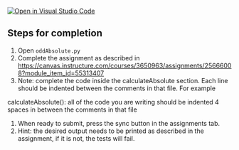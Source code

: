 [![Open in Visual Studio Code](https://classroom.github.com/assets/open-in-vscode-f059dc9a6f8d3a56e377f745f24479a46679e63a5d9fe6f495e02850cd0d8118.svg)](https://classroom.github.com/online_ide?assignment_repo_id=7102264&assignment_repo_type=AssignmentRepo)

## Steps for completion

1. Open `oddAbsolute.py`
1. Complete the assignment as described in https://canvas.instructure.com/courses/3650963/assignments/25666008?module_item_id=55313407
3. Note: complete the code inside the calculateAbsolute section.  Each line should be indented between the comments in that file.  For example

calculateAbsolute():
    all of the
    code you are writing
    should be indented 4 spaces
    in between the comments in that file

1. When ready to submit, press the sync button in the assignments tab.
1.  Hint: the desired output needs to be printed as described in the assignment, if it is not, the tests will fail.
